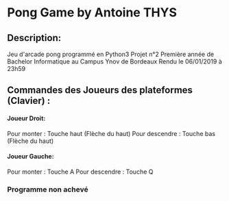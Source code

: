 # Pong Game by Antoine THYS

## Description:
Jeu d'arcade pong programmé en Python3
Projet n°2 Première année de Bachelor Informatique au Campus Ynov de Bordeaux 
Rendu le 06/01/2019 à 23h59

## Commandes des Joueurs des plateformes (Clavier) :

#### Joueur Droit:
  Pour monter : Touche haut (Flèche du haut)
  Pour descendre : Touche bas (Flèche du haut)
  
#### Joueur Gauche:
  Pour monter : Touche A
  Pour descendre : Touche Q
  
### Programme non achevé ###
